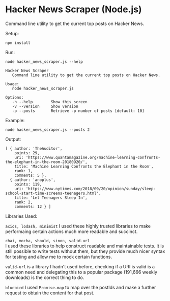 # Hacker News Scraper (Node.js)

Command line utility to get the current top posts on Hacker News.

Setup:

```npm install``` 

Run:

```node hacker_news_scraper.js --help```
  
```
Hacker News Scraper
   Command line utility to get the current top posts on Hacker News.    
  
Usage:
   node hacker_news_scraper.js  
  
Options:  
   -h --help        Show this screen  
   -v --version     Show version  
   -p --posts       Retrieve -p number of posts [default: 10]
```  
  
Example:  
  
```node hacker_news_scraper.js --posts 2```  
 
Output:

```
[ { author: 'TheAuditor',
    points: 29,
    uri: 'https://www.quantamagazine.org/machine-learning-confronts-the-elephant-in-the-room-20180920/',
    title: 'Machine Learning Confronts the Elephant in the Room',
    rank: 1,
    comments: 5 },
  { author: 'anoplus',
    points: 119,
    uri: 'https://www.nytimes.com/2018/09/20/opinion/sunday/sleep-school-start-time-screens-teenagers.html',
    title: 'Let Teenagers Sleep In',
    rank: 2,
    comments: 12 } ]
```  
  
Libraries Used:  

  ```axios, lodash, minimist```
  I used these highly trusted libraries to make performaing certain actions much more readable and succinct.
  
  ```chai, mocha, should, sinon, valid-url```  
  I used these libraries to help construct readable and maintainable tests. It is still possible to write tests without them, but they provide much nicer syntax for testing and allow me to mock certain functions.

  ```valid-url``` is a library I hadn't used before, checking if a URI is valid is a common need and delegating this to a popular package (191,666 weekly downloads) is the correct thing to do.

  ```bluebird```
  I used ```Promise.map``` to map over the postIds and make a further request to obtain the content for that post.


